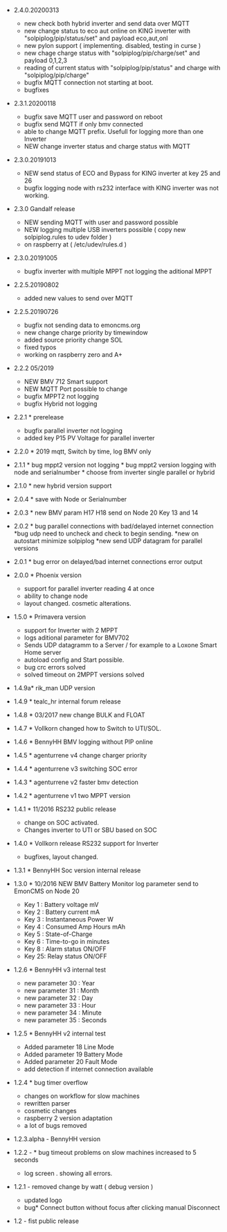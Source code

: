 * 2.4.0.20200313
	* new check both hybrid inverter and send data over MQTT
	* new change status to eco aut online on KING inverter with "solpiplog/pip/status/set" and payload eco,aut,onl
	* new pylon support ( implementing. disabled, testing in curse )
	* new chage charge status with "solpiplog/pip/charge/set" and payload 0,1,2,3
	* reading of current status with "solpiplog/pip/status" and charge with "solpiplog/pip/charge"
	* bugfix MQTT connection not starting at boot.
	* bugfixes
* 2.3.1.20200118
	* bugfix save MQTT user and password on reboot
	* bugfix send MQTT if only bmv connected
	* able to change MQTT prefix. Usefull for logging more than one Inverter
	* NEW change inverter status and charge status  with MQTT
* 2.3.0.20191013
	* NEW send status of ECO and Bypass for KING inverter at key 25 and 26
	* bugfix logging node with rs232 interface with KING inverter was not working.
* 2.3.0 Gandalf release
	* NEW sending MQTT with user and password possible
	* NEW logging multiple USB inverters possible ( copy new solpiplog.rules to udev folder )
	* on raspberry at ( /etc/udev/rules.d )		
* 2.3.0.20191005
	* bugfix inverter with multiple MPPT not logging the aditional MPPT
* 2.2.5.20190802
	* added new values to send over MQTT
* 2.2.5.20190726
	* bugfix not sending data to emoncms.org
	* new change charge priority by timewindow
	* added source priority change SOL
	* fixed typos
	* working on raspberry zero and A+ 
* 2.2.2 05/2019
	* NEW BMV 712 Smart support
	* NEW MQTT Port possible to change
	* bugfix MPPT2 not logging
	* bugfix Hybrid not logging
* 2.2.1 * prerelease 
	* bugfix parallel inverter not logging
	* added key P15 PV Voltage for parallel inverter
* 2.2.0 * 2019 mqtt, Switch by time, log BMV only
* 2.1.1 * bug mppt2 version not logging
        * bug mppt2 version logging with node and serialnumber
        * choose from inverter single parallel or hybrid
* 2.1.0 * new hybrid version support
* 2.0.4 * save with Node or Serialnumber
* 2.0.3 * new BMV param H17 H18 send on Node 20 Key 13 and 14
* 2.0.2 * bug parallel connections with bad/delayed internet connection
          *bug udp need to uncheck and check to begin sending.
          *new on autostart minimize solpiplog
          *new send UDP datagram for parallel versions
* 2.0.1 * bug error on delayed/bad internet connections error output
* 2.0.0 * Phoenix version
	* support for parallel inverter reading 4 at once
	* ability to change node
	* layout changed. cosmetic alterations.
* 1.5.0 * Primavera version
	* support for Inverter with 2 MPPT
	* logs aditional parameter for BMV702
	* Sends UDP datagramm to a Server / for example to a Loxone Smart Home server
	* autoload config and Start possible.
	* bug crc errors solved
	* solved timeout on 2MPPT versions solved
* 1.4.9a* rik_man UDP version
* 1.4.9 * tealc_hr internal forum release
* 1.4.8 * 03/2017 new  change BULK and FLOAT
* 1.4.7 * Vollkorn changed how to Switch to UTI/SOL.
* 1.4.6 * BennyHH BMV logging without PIP online
* 1.4.5 * agenturrene v4 change charger priority
* 1.4.4 * agenturrene v3 switching SOC error
* 1.4.3 * agenturrene v2 faster bmv detection
* 1.4.2 * agenturrene v1 two MPPT version
* 1.4.1 * 11/2016 RS232 public release
	* change on SOC activated.
	* Changes inverter to UTI or SBU based on SOC

* 1.4.0 * Vollkorn release RS232 support for Inverter
	* bugfixes, layout changed.
* 1.3.1 * BennyHH Soc version internal release
* 1.3.0	* 10/2016 NEW  BMV Battery Monitor log parameter send to EmonCMS on Node 20
  	* Key 1 :  Battery voltage mV
  	* Key 2 : Battery current mA
  	* Key 3 : Instantaneous Power W
  	* Key 4 : Consumed Amp Hours mAh
  	* Key 5 : State-of-Charge
  	* Key 6 : Time-to-go in minutes
	* Key 8 : Alarm status ON/OFF
	* Key 25:  Relay status ON/OFF

* 1.2.6 * BennyHH v3 internal test
	* new parameter 30 : Year
	* new parameter 31 : Month
	* new parameter 32 : Day
	* new parameter 33 : Hour
	* new parameter 34 : Minute
	* new parameter 35 : Seconds
* 1.2.5 * BennyHH v2 internal test
	* Added parameter 18 Line Mode
	* Added parameter 19 Battery Mode
	* Added parameter 20 Fault Mode
	* add detection if internet connection available

* 1.2.4 * bug timer overflow
	* changes on workflow for slow machines
	* rewritten parser
	* cosmetic changes
	* raspberry 2 version adaptation
	* a lot of bugs removed

* 1.2.3.alpha - BennyHH version

* 1.2.2 - * bug timeout problems on slow machines increased to 5 seconds
	* log screen . showing all errors.
 
* 1.2.1 - removed change by watt ( debug version )
	- updated logo
	- bug* Connect button without focus after clicking manual Disconnect

* 1.2 - fist public release


